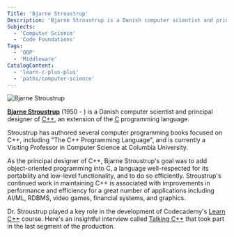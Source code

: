 ```yaml
---
Title: 'Bjarne Stroustrup'
Description: 'Bjarne Stroustrup is a Danish computer scientist and principal designer of C++, an extension of the C programming language.'
Subjects:
  - 'Computer Science'
  - 'Code Foundations'
Tags:
  - 'OOP'
  - 'Middleware'
CatalogContent:
  - 'learn-c-plus-plus'
  - 'paths/computer-science'
---
```


![Bjarne Stroustrup](https://raw.githubusercontent.com/Codecademy/docs/main/media/bjarne_stroustrup.png)

[**Bjarne Stroustrup**](https://www.stroustrup.com) (1950 - ) is a Danish computer scientist and principal designer of [C++](https://www.codecademy.com/resources/docs/cpp), an extension of the [C](https://www.codecademy.com/resources/docs/c) programming language.

Stroustrup has authored several computer programming books focused on C++, including "The C++ Programming Language", and is currently a Visiting Professor in Computer Science at Columbia University.

As the principal designer of C++, Bjarne Stroustrup's goal was to add object-oriented programming into C, a language well-respected for its portability and low-level functionality, and to do so efficiently. Stroustrup's continued work in maintaining C++ is associated with improvements in performance and efficiency for a great number of applications including AI/ML, RDBMS, video games, financial systems, and graphics.

Dr. Stroustrup played a key role in the development of Codecademy's [Learn C++](https://www.codecademy.com/learn/learn-c-plus-plus) course. Here's an insightful interview called [Talking C++](https://www.codecademy.com/resources/blog/bjarne-stroustrup-interview/) that took part in the last segment of the production.
